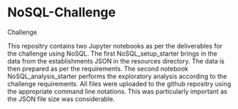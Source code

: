 # NoSQL-Challenge
Challenge


This repositry contains two Jupyter notebooks as per the deliverables for the challenge using NoSQL. 
The first NoSQL_setup_starter brings in the data from the establishments JSON in the resources directory. 
The data is then prepared as per the requirements.
The second notebook NoSQL_analysis_starter performs the exploratory analysis according to the challenge requirements.
All files were uploaded to the github repositry using the appropriate command line notations. This was particularly important as the JSON file size was considerable. 
